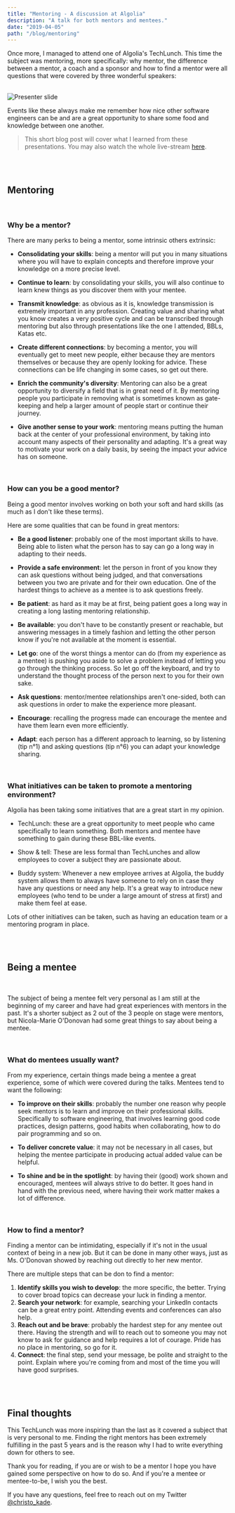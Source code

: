 ```yaml
---
title: "Mentoring - A discussion at Algolia"
description: "A talk for both mentors and mentees."
date: "2019-04-05"
path: "/blog/mentoring"
---
```


Once more, I managed to attend one of Algolia's TechLunch. This time the subject was mentoring, more specifically: why mentor, the difference between a mentor, a coach and a sponsor and how to find a mentor were all questions that were covered by three wonderful speakers:

<br>

<img style="max-width: 100%" alt="Presenter slide" src="https://user-images.githubusercontent.com/15229355/55624543-948d8100-57a6-11e9-8a4b-0b25af645d58.png">

<br>

Events like these always make me remember how nice other software engineers can be and are a great opportunity to share some food and knowledge between one another.

> This short blog post will cover what I learned from these presentations. You may also watch the whole live-stream [here](https://www.youtube.com/watch?v=INy50NaVNPs).

<br>
<br>

## Mentoring

<br>

### Why be a mentor?

There are many perks to being a mentor, some intrinsic others extrinsic:

- **Consolidating your skills**: being a mentor will put you in many situations where you will have to explain concepts and therefore improve your knowledge on a more precise level.

- **Continue to learn**: by consolidating your skills, you will also continue to learn knew things as you discover them with your mentee.

- **Transmit knowledge**: as obvious as it is, knowledge transmission is extremely important in any profession. Creating value and sharing what you know creates a very positive cycle and can be transcribed through mentoring but also through presentations like the one I attended, BBLs, Katas etc.

- **Create different connections**: by becoming a mentor, you will eventually get to meet new people, either because they are mentors themselves or because they are openly looking for advice. These connections can be life changing in some cases, so get out there.

- **Enrich the community's diversity**: Mentoring can also be a great opportunity to diversify a field that is in great need of it. By mentoring people you participate in removing what is sometimes known as gate-keeping and help a larger amount of people start or continue their journey.

- **Give another sense to your work**: mentoring means putting the human back at the center of your professional environment, by taking into account many aspects of their personality and adapting. It's a great way to motivate your work on a daily basis, by seeing the impact your advice has on someone.

<br>

### How can you be a good mentor?

Being a good mentor involves working on both your soft and hard skills (as much as I don't like these terms).

Here are some qualities that can be found in great mentors:

- **Be a good listener**: probably one of the most important skills to have. Being able to listen what the person has to say can go a long way in adapting to their needs.

- **Provide a safe environment**: let the person in front of you know they can ask questions without being judged, and that conversations between you two are private and for their own education. One of the hardest things to achieve as a mentee is to ask questions freely.

- **Be patient**: as hard as it may be at first, being patient goes a long way in creating a long lasting mentoring relationship.

- **Be available**: you don't have to be constantly present or reachable, but answering messages in a timely fashion and letting the other person know if you're not available at the moment is essential.

- **Let go**: one of the worst things a mentor can do (from my experience as a mentee) is pushing you aside to solve a problem instead of letting you go through the thinking process. So let go off the keyboard, and try to understand the thought process of the person next to you for their own sake.

- **Ask questions**: mentor/mentee relationships aren't one-sided, both can ask questions in order to make the experience more pleasant.

- **Encourage**: recalling the progress made can encourage the mentee and have them learn even more efficiently.

- **Adapt**: each person has a different approach to learning, so by listening (tip n°1) and asking questions (tip n°6) you can adapt your knowledge sharing.

<br>

### What initiatives can be taken to promote a mentoring environment?

Algolia has been taking some initiatives that are a great start in my opinion.

- TechLunch: these are a great opportunity to meet people who came specifically to learn something. Both mentors and mentee have something to gain during these BBL-like events.

- Show & tell: These are less formal than TechLunches and allow employees to cover a subject they are passionate about.

- Buddy system: Whenever a new employee arrives at Algolia, the buddy system allows them to always have someone to rely on in case they have any questions or need any help. It's a great way to introduce new employees (who tend to be under a large amount of stress at first) and make them feel at ease.

Lots of other initiatives can be taken, such as having an education team or a mentoring program in place. 

<br>
<br>

## Being a mentee

<br>

The subject of being a mentee felt very personal as I am still at the beginning of my career and have had great experiences with mentors in the past. It's a shorter subject as 2 out of the 3 people on stage were mentors, but Nicola-Marie O'Donovan had some great things to say about being a mentee.

<br>

### What do mentees usually want?

From my experience, certain things made being a mentee a great experience, some of which were covered during the talks. Mentees tend to want the following:

- **To improve on their skills**: probably the number one reason why people seek mentors is to learn and improve on their professional skills. Specifically to software engineering, that involves learning good code practices, design patterns, good habits when collaborating, how to do pair programming and so on.

- **To deliver concrete value**: it may not be necessary in all cases, but helping the mentee participate in producing actual added value can be helpful.

- **To shine and be in the spotlight**: by having their (good) work shown and encouraged, mentees will always strive to do better. It goes hand in hand with the previous need, where having their work matter makes a lot of difference.

<br>

### How to find a mentor?

Finding a mentor can be intimidating, especially if it's not in the usual context of being in a new job. But it can be done in many other ways, just as Ms. O'Donovan showed by reaching out directly to her new mentor.

There are multiple steps that can be don to find a mentor:

1. **Identify skills you wish to develop**: the more specific, the better. Trying to cover broad topics can decrease your luck in finding a mentor.
2. **Search your network**: for example, searching your LinkedIn contacts can be a great entry point. Attending events and conferences can also help.
3. **Reach out and be brave**: probably the hardest step for any mentee out there. Having the strength and will to reach out to someone you may not know to ask for guidance and help requires a lot of courage. Pride has no place in mentoring, so go for it.
4. **Connect**: the final step, send your message, be polite and straight to the point. Explain where you're coming from and most of the time you will have good surprises.

<br>
<br>

## Final thoughts

This TechLunch was more inspiring than the last as it covered a subject that is very personal to me. Finding the right mentors has been extremely fulfilling in the past 5 years and is the reason why I had to write everything down for others to see.

Thank you for reading, if you are or wish to be a mentor I hope you have gained some perspective on how to do so. And if you're a mentee or mentee-to-be, I wish you the best.

If you have any questions, feel free to reach out on my Twitter [@christo_kade](https://twitter.com/christo_kade).
